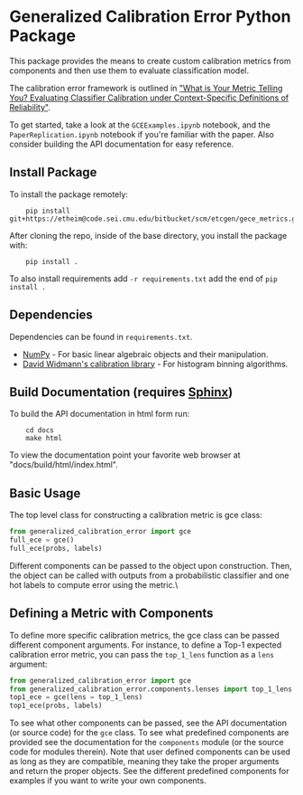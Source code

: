 <!-- Generalized Calibration Error

Copyright 2022 Carnegie Mellon University.

NO WARRANTY. THIS CARNEGIE MELLON UNIVERSITY AND SOFTWARE ENGINEERING INSTITUTE
MATERIAL IS FURNISHED ON AN "AS-IS" BASIS. CARNEGIE MELLON UNIVERSITY MAKES NO
WARRANTIES OF ANY KIND, EITHER EXPRESSED OR IMPLIED, AS TO ANY MATTER 
INCLUDING, BUT NOT LIMITED TO, WARRANTY OF FITNESS FOR PURPOSE OR 
MERCHANTABILITY, EXCLUSIVITY, OR RESULTS OBTAINED FROM USE OF THE MATERIAL. 
CARNEGIE MELLON UNIVERSITY DOES NOT MAKE ANY WARRANTY OF ANY KIND WITH RESPECT
TO FREEDOM FROM PATENT, TRADEMARK, OR COPYRIGHT INFRINGEMENT.

Released under a MIT (SEI)-style license, please see license.txt or contact 
permission@sei.cmu.edu for full terms.

[DISTRIBUTION STATEMENT A] This material has been approved for public release 
and unlimited distribution.  Please see Copyright notice for non-US Government 
use and distribution.

This Software includes and/or makes use of the following Third-Party Software 
subject to its own license:

1. calibration (https://github.com/uu-sml/calibration/blob/master/LICENSE) 
Copyright 2019 Carl Andersson, David Widmann.

2. NumPy (https://github.com/numpy/numpy/blob/main/LICENSE.txt) 
Copyright 2005-2022 NumPy Developers.

DM22-0406 -->

# Generalized Calibration Error Python Package

This package provides the means to create custom calibration metrics from components and then use them to evaluate classification model.

The calibration error framework is outlined in ["What is Your Metric Telling You? Evaluating Classifier Calibration under Context-Specific Definitions of Reliability"](https://arxiv.org/abs/2205.11454).

To get started, take a look at the `GCEExamples.ipynb` notebook, and the `PaperReplication.ipynb` notebook if you're familiar with the paper.  Also consider building the API documentation for easy reference.

## Install Package
To install the package remotely:
```shell
    pip install git+https://etheim@code.sei.cmu.edu/bitbucket/scm/etcgen/gece_metrics.git
```

After cloning the repo, inside of the base directory, you install the package with:
```shell
    pip install .
```
To also install requirements add `-r requirements.txt` add the end of `pip install .`

## Dependencies
Dependencies can be found in `requirements.txt`.

- [NumPy](https://numpy.org/) - For basic linear algebraic objects and their manipulation.
- [David Widmann's calibration library](https://github.com/uu-sml/calibration/tree/7bd1a2407f96f87e37d81eadaea7efeb14bb8a83) - For histogram binning algorithms.

## Build Documentation (requires [Sphinx](https://www.sphinx-doc.org/en/master/))
To build the API documentation in html form run:
```shell
    cd docs
    make html
```
To view the documentation point your favorite web browser at "docs/build/html/index.html".

## Basic Usage 
The top level class for constructing a calibration metric is gce class:
```python
from generalized_calibration_error import gce
full_ece = gce()
full_ece(probs, labels)
```
Different components can be passed to the object upon construction.  Then, the object can be called with outputs from a probabilistic classifier and one hot labels to compute error using the metric.\

## Defining a Metric with Components 
To define more specific calibration metrics, the gce class can be passed different component arguments.
For instance, to define a Top-1 expected calibration error metric, you can pass the `top_1_lens` function as a `lens` argument:

```python
from generalized_calibration_error import gce
from generalized_calibration_error.components.lenses import top_1_lens 
top1_ece = gce(lens = top_1_lens)
top1_ece(probs, labels)
```
To see what other components can be passed, see the API documentation (or source code) for the `gce` class.  To see what predefined components are provided see the documentation for the `components` module (or the source code for modules therein).  Note that user defined components can be used as long as they are compatible, meaning they take the proper arguments and return the proper objects.  See the different predefined components for examples if you want to write your own components.